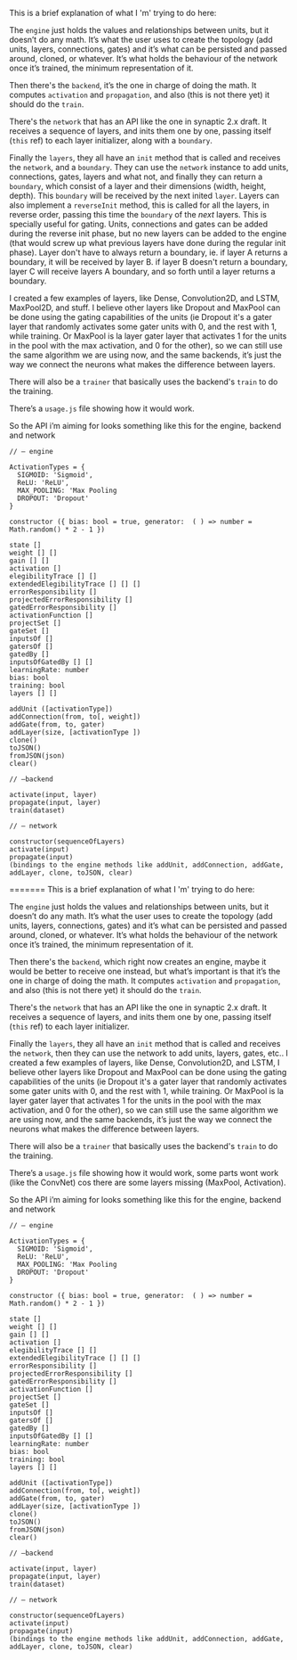 This is a brief explanation of what I 'm' trying to do here:

The `engine` just holds the values and relationships between units, but it doesn’t do any math. It’s what the user uses to create the topology (add units, layers, connections, gates) and it’s what can be persisted and passed around, cloned, or whatever. It’s what holds the behaviour of the network once it’s trained, the minimum representation of it.

Then there's the `backend`, it’s the one in charge of doing the math. It computes `activation` and `propagation`, and also (this is not there yet) it should do the `train`.

There's the `network` that has an API like the one in synaptic 2.x draft. It receives a sequence of layers, and inits them one by one, passing itself (`this` ref) to each layer initializer, along with a `boundary`.

Finally the `layers`, they all have an `init` method that is called and receives the `network`, and a `boundary`. They can use the `network` instance to add units, connections, gates, layers and what not, and finally they can return a `boundary`, which consist of a layer and their dimensions (width, height, depth). This `boundary` will be received by the next inited `layer`. Layers can also implement a `reverseInit` method, this is called for all the layers, in reverse order, passing this time the `boundary` of the _next_ layers. This is specially useful for gating. Units, connections and gates can be added during the reverse init phase, but no new layers can be added to the engine (that would screw up what previous layers have done during the regular init phase). Layer don't have to always return a boundary, ie. if layer A returns a boundary, it will be received by layer B. if layer B doesn't return a boundary, layer C will receive layers A boundary, and so forth until a layer returns a boundary.

I created a few examples of layers, like Dense, Convolution2D, and LSTM, MaxPool2D, and stuff. I believe other layers like Dropout and MaxPool can be done using the gating capabilities of the units (ie Dropout it's a gater layer that randomly activates some gater units with 0, and the rest with 1, while training. Or MaxPool is la layer gater layer that activates 1 for the units in the pool with the max activation, and 0 for the other), so we can still use the same algorithm we are using now, and the same backends, it’s just the way we connect the neurons what makes the difference between layers.

There will also be a `trainer` that basically uses the backend's `train` to do the training.

There’s a `usage.js` file showing how it would work.

So the API i’m aiming for looks something like this for the engine, backend and network

```
// — engine

ActivationTypes = {
  SIGMOID: 'Sigmoid',
  ReLU: 'ReLU',
  MAX_POOLING: 'Max Pooling
  DROPOUT: 'Dropout'
}

constructor ({ bias: bool = true, generator:  ( ) => number = Math.random() * 2 - 1 })

state []
weight [] []
gain [] []
activation []
elegibilityTrace [] []
extendedElegibilityTrace [] [] []
errorResponsibility []
projectedErrorResponsibility []
gatedErrorResponsibility []
activationFunction []
projectSet []
gateSet []
inputsOf []
gatersOf []
gatedBy []
inputsOfGatedBy [] []
learningRate: number
bias: bool
training: bool
layers [] []

addUnit ([activationType])
addConnection(from, to[, weight])
addGate(from, to, gater)
addLayer(size, [activationType ])
clone()
toJSON()
fromJSON(json)
clear()

// —backend

activate(input, layer)
propagate(input, layer)
train(dataset)

// — network

constructor(sequenceOfLayers)
activate(input)
propagate(input)
(bindings to the engine methods like addUnit, addConnection, addGate, addLayer, clone, toJSON, clear)
```
=======
This is a brief explanation of what I 'm' trying to do here:

The `engine` just holds the values and relationships between units, but it doesn’t do any math. It’s what the user uses to create the topology (add units, layers, connections, gates) and it’s what can be persisted and passed around, cloned, or whatever. It’s what holds the behaviour of the network once it’s trained, the minimum representation of it.

Then there's the `backend`, which right now creates an engine, maybe it would be better to receive one instead, but what’s important is that it’s the one in charge of doing the math. It computes `activation` and `propagation`, and also (this is not there yet) it should do the `train`.

There's the `network` that has an API like the one in synaptic 2.x draft. It receives a sequence of layers, and inits them one by one, passing itself (`this` ref) to each layer initializer.

Finally the `layers`, they all have an `init` method that is called and receives the `network`, then they can use the network to add units, layers, gates, etc.. I created a few examples of layers, like Dense, Convolution2D, and LSTM, I believe other layers like Dropout and MaxPool can be done using the gating capabilities of the units (ie Dropout it's a gater layer that randomly activates some gater units with 0, and the rest with 1, while training. Or MaxPool is la layer gater layer that activates 1 for the units in the pool with the max activation, and 0 for the other), so we can still use the same algorithm we are using now, and the same backends, it’s just the way we connect the neurons what makes the difference between layers.

There will also be a `trainer` that basically uses the backend's `train` to do the training.

There’s a `usage.js` file showing how it would work, some parts wont work (like the ConvNet) cos there are some layers missing (MaxPool, Activation).

So the API i’m aiming for looks something like this for the engine, backend and network

```
// — engine

ActivationTypes = {
  SIGMOID: 'Sigmoid',
  ReLU: 'ReLU',
  MAX_POOLING: 'Max Pooling
  DROPOUT: 'Dropout'
}

constructor ({ bias: bool = true, generator:  ( ) => number = Math.random() * 2 - 1 })

state []
weight [] []
gain [] []
activation []
elegibilityTrace [] []
extendedElegibilityTrace [] [] []
errorResponsibility []
projectedErrorResponsibility []
gatedErrorResponsibility []
activationFunction []
projectSet []
gateSet []
inputsOf []
gatersOf []
gatedBy []
inputsOfGatedBy [] []
learningRate: number
bias: bool
training: bool
layers [] []

addUnit ([activationType])
addConnection(from, to[, weight])
addGate(from, to, gater)
addLayer(size, [activationType ])
clone()
toJSON()
fromJSON(json)
clear()

// —backend

activate(input, layer)
propagate(input, layer)
train(dataset)

// — network

constructor(sequenceOfLayers)
activate(input)
propagate(input)
(bindings to the engine methods like addUnit, addConnection, addGate, addLayer, clone, toJSON, clear)
```
